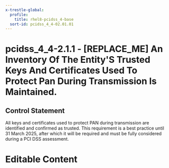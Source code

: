 ```yaml
---
x-trestle-global:
  profile:
    title: rhel8-pcidss_4-base
  sort-id: pcidss_4_4-02.01.01
---
```


# pcidss_4_4-2.1.1 - \[REPLACE_ME\] An Inventory Of The Entity'S Trusted Keys And Certificates Used To Protect Pan During Transmission Is Maintained.

## Control Statement

All keys and certificates used to protect PAN during transmission are identified and
confirmed as trusted. This requirement is a best practice until 31 March 2025, after
which it will be required and must be fully considered during a PCI DSS assessment.

# Editable Content

<!-- Make additions and edits below -->
<!-- The above represents the contents of the control as received by the profile, prior to additions. -->
<!-- If the profile makes additions to the control, they will appear below. -->
<!-- The above markdown may not be edited but you may edit the content below, and/or introduce new additions to be made by the profile. -->
<!-- If there is a yaml header at the top, parameter values may be edited. Use --set-parameters to incorporate the changes during assembly. -->
<!-- The content here will then replace what is in the profile for this control, after running profile-assemble. -->
<!-- The current profile has no added parts for this control, but you may add new ones here. -->
<!-- Each addition must have a heading either of the form ## Control my_addition_name -->
<!-- or ## Part a. (where the a. refers to one of the control statement labels.) -->
<!-- "## Control" parts are new parts added after the statement part. -->
<!-- "## Part" parts are new parts added into the top-level statement part with that label. -->
<!-- Subparts may be added with nested hash levels of the form ### My Subpart Name -->
<!-- underneath the parent ## Control or ## Part being added -->
<!-- See https://oscal-compass.github.io/compliance-trestle/tutorials/ssp_profile_catalog_authoring/ssp_profile_catalog_authoring for guidance. -->
